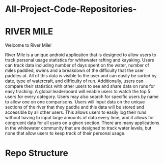 # All-Project-Code-Repositories-
# RIVER MILE
Welcome to River Mile!

River Mile is a unique android application that is designed to allow users to track personal usage statistics for whitewater rafting and kayaking. Users can track data including number of days spent on the water, number of miles paddled, swims and a breakdown of the difficulty that the user paddles at. All of this data is visible to the user and can easily be sorted by date, type of watercraft, and difficulty of run. Additionally, users can compare their statistics with other users to see and share data on runs for easy tracking. A global leaderboard will enable users to watch the top 5 users for every category. Users may also search for specific users by name to allow one on one comparisons. Users will input data on the unique sections of the river that they paddle and this data will be stored and accessible by all other users. This allows users to easily log their runs without having to input large amounts of data every time, and it allows for congruent data for all users on a given section. There are many applications in the whitewater community that are designed to track water levels, but none that allow users to keep track of their personal usage.

# Repo Structure

